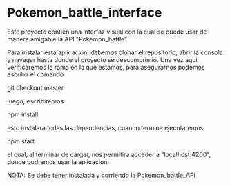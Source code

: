 # Pokemon_battle_interface
Este proyecto contien una interfaz visual con la cual se puede usar de manera amigable la API "Pokemon_battle"

Para instalar esta aplicación, debemos clonar el repositorio, abrir la consola y navegar hasta donde el proyecto se descomprimió. Una vez aqui verificaremos la rama en la que estamos, para asegurarnos podemos escribir el comando

git checkout master

luego, escribiremos

npm install

esto instalara todas las dependencias, cuando termine ejecutaremos

npm start

el cual, al terminar de cargar, nos permitira acceder a "localhost:4200", donde podremos usar la aplicacion.

NOTA: Se debe tener instalada y corriendo la Pokemon_battle_API
